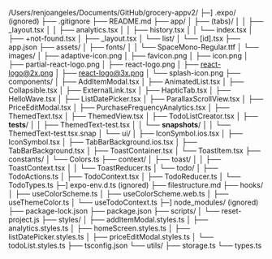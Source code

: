 /Users/renjoangeles/Documents/GitHub/grocery-appv2/
├─] .expo/ (ignored)
├── .gitignore
├── README.md
├── app/
│ ├── (tabs)/
│ │ ├── \_layout.tsx
│ │ ├── analytics.tsx
│ │ ├── history.tsx
│ │ └── index.tsx
│ ├── +not-found.tsx
│ ├── \_layout.tsx
│ └── list/
│ └── [id].tsx
├── app.json
├── assets/
│ ├── fonts/
│ │ └── SpaceMono-Regular.ttf
│ └── images/
│ ├── adaptive-icon.png
│ ├── favicon.png
│ ├── icon.png
│ ├── partial-react-logo.png
│ ├── react-logo.png
│ ├── react-logo@2x.png
│ ├── react-logo@3x.png
│ └── splash-icon.png
├── components/
│ ├── AddItemModal.tsx
│ ├── AnimatedList.tsx
│ ├── Collapsible.tsx
│ ├── ExternalLink.tsx
│ ├── HapticTab.tsx
│ ├── HelloWave.tsx
│ ├── ListDatePicker.tsx
│ ├── ParallaxScrollView.tsx
│ ├── PriceEditModal.tsx
│ ├── PurchaseFrequencyAnalytics.tsx
│ ├── ThemedText.tsx
│ ├── ThemedView.tsx
│ ├── TodoListCreator.tsx
│ ├── **tests**/
│ │ ├── ThemedText-test.tsx
│ │ └── **snapshots**/
│ │ └── ThemedText-test.tsx.snap
│ └── ui/
│ ├── IconSymbol.ios.tsx
│ ├── IconSymbol.tsx
│ ├── TabBarBackground.ios.tsx
│ ├── TabBarBackground.tsx
│ ├── ToastContainer.tsx
│ └── ToastItem.tsx
├── constants/
│ └── Colors.ts
├── context/
│ ├── toast/
│ │ ├── ToastContext.tsx
│ │ └── ToastReducer.ts
│ └── todo/
│ ├── TodoActions.ts
│ ├── TodoContext.tsx
│ ├── TodoReducer.ts
│ └── TodoTypes.ts
├─] expo-env.d.ts (ignored)
├── filestructure.md
├── hooks/
│ ├── useColorScheme.ts
│ ├── useColorScheme.web.ts
│ ├── useThemeColor.ts
│ └── useTodoContext.ts
├─] node_modules/ (ignored)
├── package-lock.json
├── package.json
├── scripts/
│ └── reset-project.js
├── styles/
│ ├── addItemModal.styles.ts
│ ├── analytics.styles.ts
│ ├── homeScreen.styles.ts
│ ├── listDatePicker.styles.ts
│ ├── priceEditModal.styles.ts
│ └── todoList.styles.ts
├── tsconfig.json
└── utils/
├── storage.ts
└── types.ts
